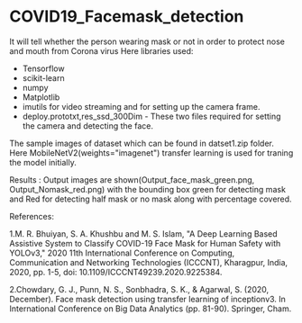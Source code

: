 # COVID19_Facemask_detection
It will tell whether the person wearing mask or not in order to protect nose and mouth from Corona virus
Here libraries used: 
* Tensorflow
* scikit-learn
* numpy
* Matplotlib
* imutils for video streaming and for setting up the camera frame.
* deploy.prototxt,res_ssd_300Dim - These two files required for setting the camera and detecting the face.



The sample images of dataset which can be found in datset1.zip folder.
Here MobileNetV2(weights="imagenet") transfer learning is used for traning the model initially.

Results :
Output images are shown(Output_face_mask_green.png, Output_Nomask_red.png) with the bounding box green for detecting mask and Red for detecting half mask or no mask along with percentage covered.


References:

1.M. R. Bhuiyan, S. A. Khushbu and M. S. Islam, "A Deep Learning Based Assistive System to Classify COVID-19 Face Mask for Human Safety with YOLOv3," 2020 11th International Conference on Computing, Communication and Networking Technologies (ICCCNT), Kharagpur, India, 2020, pp. 1-5, doi: 10.1109/ICCCNT49239.2020.9225384.

2.Chowdary, G. J., Punn, N. S., Sonbhadra, S. K., & Agarwal, S. (2020, December). Face mask detection using transfer learning of inceptionv3. In International Conference on Big Data Analytics (pp. 81-90). Springer, Cham.


